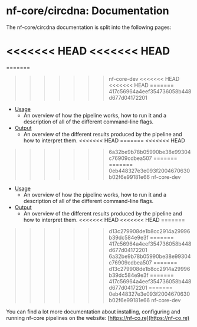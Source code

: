 # nf-core/circdna: Documentation

The nf-core/circdna documentation is split into the following pages:

<<<<<<< HEAD
<<<<<<< HEAD
=======
=======
>>>>>>> nf-core-dev
<<<<<<< HEAD
<<<<<<< HEAD
=======
>>>>>>> 417c56964a4eef354736058b448d677d04172201
-   [Usage](usage.md)
    -   An overview of how the pipeline works, how to run it and a description of all of the different command-line flags.
-   [Output](output.md)
    -   An overview of the different results produced by the pipeline and how to interpret them.
<<<<<<< HEAD
=======
<<<<<<< HEAD
>>>>>>> 6a32be9b78b05990be38e99304c76909cdbea507
=======
=======
>>>>>>> 0eb448327e3e093f2004670630b02f6e99181e66
>>>>>>> nf-core-dev
- [Usage](usage.md)
  - An overview of how the pipeline works, how to run it and a description of all of the different command-line flags.
- [Output](output.md)
  - An overview of the different results produced by the pipeline and how to interpret them.
<<<<<<< HEAD
<<<<<<< HEAD
=======
>>>>>>> d13c279908de1b8cc2914a29996b39dc584e9e3f
=======
>>>>>>> 417c56964a4eef354736058b448d677d04172201
>>>>>>> 6a32be9b78b05990be38e99304c76909cdbea507
=======
>>>>>>> d13c279908de1b8cc2914a29996b39dc584e9e3f
=======
>>>>>>> 417c56964a4eef354736058b448d677d04172201
=======
>>>>>>> 0eb448327e3e093f2004670630b02f6e99181e66
>>>>>>> nf-core-dev

You can find a lot more documentation about installing, configuring and running nf-core pipelines on the website: [https://nf-co.re](https://nf-co.re)

